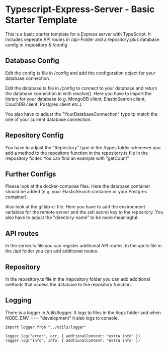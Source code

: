 # Typescript-Express-Server - Basic Starter Template

This is a basic starter template for a Express server with TypeScript. It includes seperate API routes in /api-Folder and a repository plus database config in /repository & /config

## Database Config

Edit the config.ts file in /config and add the configuration object for your database connection.

Edit the database.ts file in /config to connect to your database and return the database connection in with resolve(). Here you have to import the library for your database (e.g. MongoDB client, ElasticSearch client, CouchDB client, Postgres client etc.).

You also have to adjust the "YourDatabaseConnection" type tp match the one of your current database connection.

## Repository Config

You have to adjust the "Repository" type in the /types folder whenever you add a method to the repository function in the repository.ts file in the /repository folder. You can find an example with "getCount"

## Further Configs

Please look at the docker-compose files. Here the database container should be added (e.g. your ElasticSearch container or your Postgres container).

Also look at the gitlab-ci file. Here you have to add the environment variables for the remote server and the ssh secret key to the repository. You also have to adjust the "directory-name" to be more meaningful.

## API routes

In the server.ts file you can register additional API routes. In the api.ts file in the /api folder you can add additional routes.

## Repository

In the repository.ts file in the /repository folder you can add additional methods that access the database to the repository function.

## Logging

There is a logger in /utils/logger. It logs to files in the /logs folder and when NODE_ENV === "development" it also logs to console.

    import logger from "../utils/logger"

    logger.log("error", err, { addtionalContent: "extra info" })
    logger.log("info", info, { addtionalContent: "extra info" })
